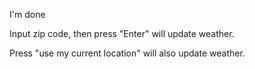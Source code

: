 I'm done

Input zip code, then press "Enter" will update weather.

Press "use my current location" will also update weather.